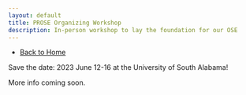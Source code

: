 ```yaml
---
layout: default
title: PROSE Organizing Workshop
description: In-person workshop to lay the foundation for our OSE
---
```


- [Back to Home](./)

Save the date: 2023 June 12-16 at the University of South Alabama!

More info coming soon.
